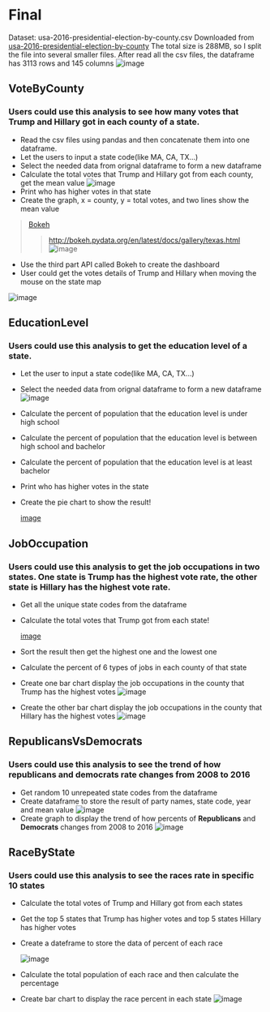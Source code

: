 # Final

Dataset: usa-2016-presidential-election-by-county.csv   Downloaded from [usa-2016-presidential-election-by-county](https://data.opendatasoft.com/explore/dataset/usa-2016-presidential-election-by-county@public/)
   The total size is 288MB, so I split the file into several smaller files.
After read all the csv files, the dataframe has 3113 rows and 145 columns
![image](https://github.com/lyuruiyue/DataAnalysisWithPython/raw/master/Final/dataset.PNG)


## VoteByCounty
### Users could use this analysis to see how many votes that Trump and Hillary got in each county of a state.
* Read the csv files using pandas and then concatenate them into one dataframe.
* Let the users to input a state code(like MA, CA, TX...)
* Select the needed data from orignal dataframe to form a new dataframe
* Calculate the total votes that Trump and Hillary got from each county, get the mean value
![image](https://github.com/lyuruiyue/DataAnalysisWithPython/raw/master/Final/Analysis1/votes_in_MA.PNG)
* Print who has higher votes in that state
* Create the graph, x = county, y = total votes, and two lines show the mean value
>[Bokeh](http://bokeh.pydata.org/en/latest/index.html)
>>http://bokeh.pydata.org/en/latest/docs/gallery/texas.html
![image](https://github.com/lyuruiyue/DataAnalysisWithPython/raw/master/Final/Analysis1/vote_result_by_MA.png)
* Use the third part API called Bokeh to create the dashboard
* User could get the votes details of Trump and Hillary when moving the mouse on the state map

![image](https://github.com/lyuruiyue/DataAnalysisWithPython/raw/master/Final/Analysis1/Result_in_MA.png.PNG)

## EducationLevel
### Users could use this analysis to get the education level of a state.
* Let the user to input a state code(like MA, CA, TX...) 
* Select the needed data from orignal dataframe to form a new dataframe
![image](https://github.com/lyuruiyue/DataAnalysisWithPython/raw/master/Final/Analysis2/education_df.PNG)
* Calculate the percent of population that the education level is under high school
* Calculate the percent of population that the education level is between high school and bachelor
* Calculate the percent of population that the education level is at least bachelor
* Print who has higher votes in the state
* Create the pie chart to show the result!
   
   [image](https://github.com/lyuruiyue/DataAnalysisWithPython/raw/master/Final/Analysis2/Education_Level_State.PNG)

## JobOccupation
### Users could use this analysis to get the job occupations in two states. One state is Trump has the highest vote rate, the other state is Hillary has the highest vote rate.
* Get all the unique state codes from the dataframe
* Calculate the total votes that Trump got from each state!

   [image](https://github.com/lyuruiyue/DataAnalysisWithPython/raw/master/Final/Analysis3/total_votes.PNG)
* Sort the result then get the highest one and the lowest one
* Calculate the percent of 6 types of jobs in each county of that state
* Create one bar chart display the job occupations in the county that Trump has the highest votes
![image](https://github.com/lyuruiyue/DataAnalysisWithPython/raw/master/Final/Analysis3/Work_Occupation_in_WY.PNG)
* Create the other bar chart display the job occupations in the county that Hillary has the highest votes
![image](https://github.com/lyuruiyue/DataAnalysisWithPython/raw/master/Final/Analysis3/Work_Occupation_in_DC.PNG)

## RepublicansVsDemocrats
### Users could use this analysis to see the trend of how republicans and democrats rate changes from 2008 to 2016
* Get random 10 unrepeated state codes from the dataframe
* Create dataframe to store the result of party names, state code, year and mean value
![image](https://github.com/lyuruiyue/DataAnalysisWithPython/raw/master/Final/Analysis4/party_rate.PNG)
* Create graph to display the trend of how percents of __Republicans__ and __Democrats__ changes from 2008 to 2016
![image](https://github.com/lyuruiyue/DataAnalysisWithPython/raw/master/Final/Analysis4/Republicans_and_Democrats_2008_2012_2016.png)

## RaceByState
### Users could use this analysis to see the races rate in specific 10 states
* Calculate the total votes of Trump and Hillary got from each states
* Get the top 5 states that Trump has higher votes and top 5 states Hillary has higher votes
* Create a dateframe to store the data of percent of each race

   ![image](https://github.com/lyuruiyue/DataAnalysisWithPython/raw/master/Final/Analysis5/state_percent.PNG)
* Calculate the total population of each race and then calculate the percentage
* Create bar chart to display the race percent in each state 
![image](https://github.com/lyuruiyue/DataAnalysisWithPython/raw/master/Final/Analysis5/Race_Presentage_in_States.png.PNG)
